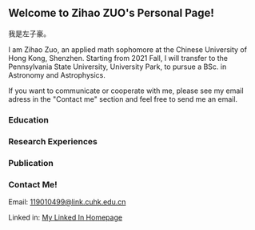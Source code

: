 ## Welcome to Zihao ZUO's Personal Page!

我是左子豪。

I am Zihao Zuo, an applied math sophomore at the Chinese University of Hong Kong, Shenzhen. Starting from 2021 Fall, I will transfer to the Pennsylvania State University, University Park, to pursue a BSc. in Astronomy and Astrophysics. 

If you want to communicate or cooperate with me, please see my email adress in the "Contact me" section and feel free to send me an email.


### Education

### Research Experiences

### Publication




### Contact Me!

Email: 119010499@link.cuhk.edu.cn

Linked in: [My Linked In Homepage](www.linkedin.com/in/zihaozuo)



